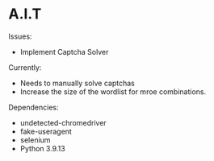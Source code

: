 # A.I.T

Issues: 
 - Implement Captcha Solver

Currently:
 - Needs to manually solve captchas
 - Increase the size of the wordlist for mroe combinations.

Dependencies:
 - undetected-chromedriver
 - fake-useragent
 - selenium
 - Python 3.9.13
